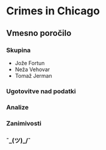 # Crimes in Chicago
## Vmesno poročilo
### Skupina
 * Jože Fortun
 * Neža Vehovar
 * Tomaž Jerman

### Ugotovitve nad podatki
### Analize
### Zanimivosti

### ¯\_(ツ)_/¯
